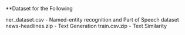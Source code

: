**Dataset for the Following

ner_dataset.csv - Named-entity recognition and Part of Speech dataset
news-headlines.zip - Text Generation
train.csv.zip - Text Similarity
